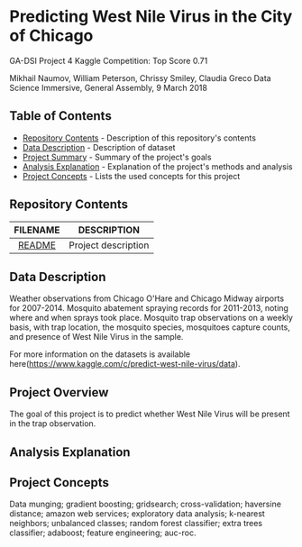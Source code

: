 # Predicting West Nile Virus in the City of Chicago
GA-DSI Project 4
Kaggle Competition: Top Score 0.71

Mikhail Naumov, William Peterson, Chrissy Smiley, Claudia Greco
Data Science Immersive, General Assembly, 9 March 2018

## Table of Contents

- [Repository Contents](#repository-contents) - Description of this repository's contents
- [Data Description](#data-description) - Description of dataset
- [Project Summary](#project-summary) - Summary of the project's goals
- [Analysis Explanation](#analysis-explanation) - Explanation of the project's methods and analysis
- [Project Concepts](#project-concepts) - Lists the used concepts for this project
## Repository Contents

| FILENAME |  DESCRIPTION |
|:---------:|:-----------:|
| [README](./README.md) | Project description |

## Data Description

Weather observations from Chicago O'Hare and Chicago Midway airports for 2007-2014. 
Mosquito abatement spraying records for 2011-2013, noting where and when sprays took place.
Mosquito trap observations on a weekly basis, with trap location, the mosquito species, mosquitoes capture counts, and presence of West Nile Virus in the sample.

For more information on the datasets is available here(https://www.kaggle.com/c/predict-west-nile-virus/data).

## Project Overview

The goal of this project is to predict whether West Nile Virus will be present in the trap observation.

## Analysis Explanation

## Project Concepts

Data munging; gradient boosting; gridsearch; cross-validation; haversine distance; amazon web services; exploratory data analysis; k-nearest neighbors; unbalanced classes; random forest classifier; extra trees classifier; adaboost; feature engineering; auc-roc.
